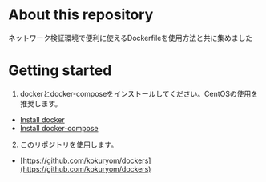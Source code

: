 # About this repository

ネットワーク検証環境で便利に使えるDockerfileを使用方法と共に集めました

# Getting started
1. dockerとdocker-composeをインストールしてください。CentOSの使用を推奨します。
  * [Install docker](https://docs.docker.com/install/linux/docker-ce/centos/)
  * [Install docker-compose](使用でき://docs.docker.com/compose/install/)
2. このリポジトリを使用します。
  * [https://github.com/kokuryom/dockers](https://github.com/kokuryom/dockers)
  

